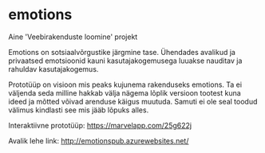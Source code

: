 # emotions
Aine 'Veebirakenduste loomine' projekt

Emotions on sotsiaalvõrgustike järgmine tase. Ühendades avalikud ja privaatsed emotsioonid kauni kasutajakogemusega luuakse nauditav ja rahuldav kasutajakogemus.

Prototüüp on visioon mis peaks kujunema rakenduseks emotions. Ta ei väljenda seda milline hakkab välja nägema lõplik versioon tootest kuna ideed ja mõtted võivad arenduse käigus muutuda. Samuti ei ole seal toodud välimus kindlasti see mis jääb lõpuks alles.

Interaktiivne prototüüp: https://marvelapp.com/25g622j

Avalik lehe link: http://emotionspub.azurewebsites.net/
